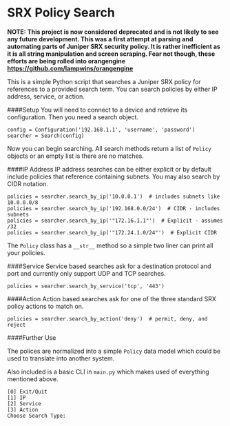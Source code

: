 # SRX Policy Search

**NOTE: This project is now considered deprecated and is not likely to see any future development. This was a first attempt at parsing and automating parts of Juniper SRX security policy. It is rather inefficient as it is all string manipulation and screen scraping. Fear not though, these efforts are being rolled into orangengine https://github.com/lampwins/orangengine**

This is a simple Python script that searches a Juniper SRX policy for references to a provided search term.
You can search policies by either IP address, service, or action.

####Setup
You will need to connect to a device and retrieve its configuration. Then you need a search object.
```
config = Configuration('192.168.1.1', 'username', 'password')
searcher = Search(config)
```
Now you can begin searching. All search methods return a list of `Policy` objects or an empty list is there
are no matches.

####IP Address
IP address searches can be either explicit or by default include
policies that reference containing subnets. You may also search by CIDR notation.
```
policies = searcher.search_by_ip('10.0.0.1')  # includes subnets like 10.0.0.0/8
policies = searcher.search_by_ip('192.168.0.0/24')  # CIDR - includes subnets
policies = searcher.search_by_ip('"172.16.1.1"')  # Explicit - assumes /32
policies = searcher.search_by_ip('"172.24.1.0/24"')  # Explicit CIDR
```
The `Policy` class has a `__str__` method so a simple two liner can print all your policies.


####Service
Service based searches ask for a destination protocol and port and currently only support UDP and TCP searches.
```
policies = searcher.search_by_service('tcp', '443')
```

####Action
Action based searches ask for one of the three standard SRX policy actions to match on.
```
policies = searcher.search_by_action('deny')  # permit, deny, and reject
```

####Further Use

The polices are normalized into a simple `Policy` data model which could be used to translate into another system.

Also included is a basic CLI in `main.py` which makes used of everything mentioned above.
```
[0] Exit/Quit
[1] IP
[2] Service
[3] Action
Choose Search Type:
```
